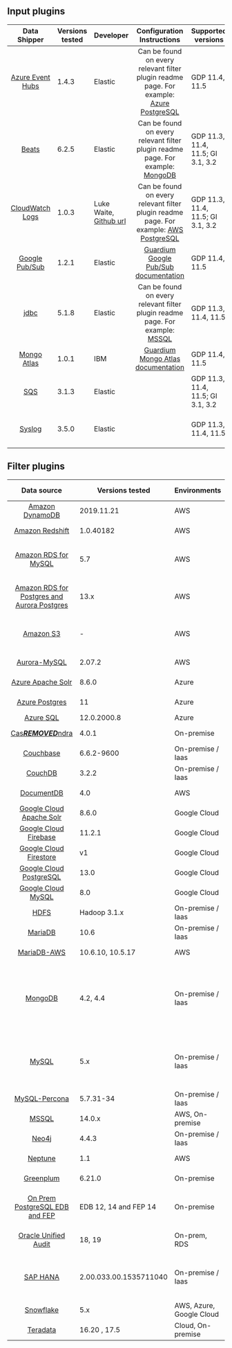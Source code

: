 ## Input plugins
|                                             Data Shipper                                                                  | Versions tested   | Developer                                                                    |                                                                       Configuration Instructions                                                                                                                             |                  Supported versions                  |                 Built-in versions                       |
|:-------------------------------------------------------------------------------------------------------------------------:|-------------------| ---------------------------------------------------------------------------- |:----------------------------------------------------------------------------------------------------------------------------------------------------------------------------------------------------------------------------:|------------------------------------------------------|---------------------------------------------------------|
|           [Azure Event Hubs](../input-plugin/logstash-input-azure-event-hubs/README.md)       | 1.4.3             | Elastic                                                                      | Can be found on every relevant filter plugin readme page. For example: [Azure PostgreSQL](../filter-plugin/logstash-filter-azure-postgresql-guardium#procedure-)                                                             |     GDP 11.4, 11.5                                   |                 from GDP 11.5                           |
|           [Beats](../input-plugin/logstash-input-beats/README.md)                             | 6.2.5             | Elastic                                                                      | Can be found on every relevant filter plugin readme page. For example: [MongoDB](../filter-plugin/logstash-filter-mongodb-guardium#configuring-audit-logs-on-mongodb-and-forwarding-to-guardium-via-filebeat)                |     GDP 11.3, 11.4, 11.5; GI 3.1, 3.2                |                 from GDP 11.3, GI 3.1                   |
|           [CloudWatch Logs](../input-plugin/logstash-input-cloudwatch-logs/README.md)                                  | 1.0.3             | Luke Waite, [Github url](https://github.com/lukewaite)                       | Can be found on every relevant filter plugin readme page. For example: [AWS PostgreSQL](../filter-plugin/logstash-filter-azure-postgresql-guardium#procedure-)                                                               |     GDP 11.3, 11.4, 11.5; GI 3.1, 3.2                |                 from GDP 11.3, GI 3.1                   |
|           [Google Pub/Sub](../input-plugin/logstash-input-google-pubsub/README.md)            | 1.2.1             | Elastic                                                                      | [Guardium Google Pub/Sub documentation](../input-plugin/logstash-input-google-pubsub/README.md#installation)                                                                                                                 |     GDP 11.4, 11.5                                   |                 from GDP 11.5                           |
|           [jdbc](../input-plugin/logstash-input-jdbc/README.md)                               | 5.1.8             | Elastic                                                                      | Can be found on every relevant filter plugin readme page. For example: [MSSQL](../filter-plugin/logstash-filter-mssql-guardium#configuring-the-mssql-filters-in-guardium)                                                    |     GDP 11.3, 11.4, 11.5                             |                 from GDP 11.3                           |
|           [Mongo Atlas](../input-plugin/logstash-input-mongo-atlas/README.md)                                                       | 1.0.1             | IBM                                                                          | [Guardium Mongo Atlas documentation](../input-plugin/logstash-input-mongo-atlas/README.md)                                                                                                                                   |     GDP 11.4, 11.5                                   |                                                         |
|           [SQS](../input-plugin/logstash-input-sqs/README.md)                                 | 3.1.3             | Elastic                                                                      |                                                                                                                                                                                                                              |     GDP 11.3, 11.4, 11.5; GI 3.1, 3.2                |                 from GDP 11.3, GI 3.1                   |
|           [Syslog](https://www.elastic.co/guide/en/logstash/current/plugins-inputs-syslog.html)                           | 3.5.0             | Elastic                                                                      |                                                                                                                                                                                                                              |     GDP 11.3, 11.4, 11.5                             |                 from GDP 11.3, GI 3.1                   |


## Filter plugins

|                                             Data source                                                                   | Versions tested       | Environments            | Developer            | Supported inputs                                                            |            Built-in versions                 |                         Download                                                                                                                                                                                                                                    |
|:-------------------------------------------------------------------------------------------------------------------------:|-----------------------|-------------------------| -------------------- |-----------------------------------------------------------------------------|----------------------------------------------|:-------------------------------------------------------------------------------------------------------------------------------------------------------------------------------------------------------------------------------------------------------------------:|
|           [Amazon DynamoDB](../filter-plugin/logstash-filter-dynamodb-guardium/README.md)                                 | 2019.11.21            | AWS                     | IBM                  | CloudWatch (pull)                                                           |                                              | [GDP](../filter-plugin/logstash-filter-dynamodb-guardium/DynamodbOverCloudwatchPackage/DynamoDB) \ [GI](https://github.com/IBM/univer***REMOVED***l-connectors/releases/download/v1.2.0/DynamodbOverCloudwatchPackage.zip)                                                     |
|           [Amazon Redshift](../filter-plugin/logstash-filter-redshift-aws-guardium/README.md)                             | 1.0.40182             | AWS                     | IBM                  | CloudWatch (pull)                                                           |                                              | [GDP](../filter-plugin/logstash-filter-redshift-aws-guardium/S3OverRedshiftPackage)                                                                                                                                                                                 |
|        [Amazon RDS for MySQL](../filter-plugin/logstash-filter-mysql-aws-guardium/README.md)                              | 5.7                   | AWS                     | IBM                  | CloudWatch (pull)                                                           |    from GDP v11.5, GI v3.0                   | [GDP](../filter-plugin/logstash-filter-mysql-aws-guardium/MysqlOverCloudwatchLogsPackage/MySQL) \ [GI](https://github.com/IBM/univer***REMOVED***l-connectors/releases/download/v1.2.0/MysqlOverCloudwatchLogsPackage.zip)                                                     |
|      [Amazon RDS for Postgres and Aurora Postgres](../filter-plugin/logstash-filter-postgres-guardium/README.md)          | 13.x                  | AWS                     | IBM                  | CloudWatch (pull)                                                           |    from GDP v11.5, GI v3.0                   | [GDP](../filter-plugin/logstash-filter-postgres-guardium/PostgresOverCloudWatchPackage/Postgres) \ [GI](https://github.com/IBM/univer***REMOVED***l-connectors/releases/download/v1.2.0/PostgresOverCloudWatchPackage.zip)                                                     |                                                  
|                 [Amazon S3](../filter-plugin/logstash-filter-s3-guardium/README.md)                                       | -                     | AWS                     | IBM                  | CloudWatch (pull), SQS (pull)                                               |    from GDP v11.3, GI v3.0                   | [GDP](../filter-plugin/logstash-filter-s3-guardium/S3OverCloudwatchLogsPackage/S3) \ [GI](https://github.com/IBM/univer***REMOVED***l-connectors/releases/download/v1.2.0/S3OverCloudwatchLogsPackage.zip)                                                                     |
|          [Aurora-MySQL](../filter-plugin/logstash-filter-aurora-mysql-guardium/README.md)                                 | 2.07.2                | AWS                     | IBM                  | CloudWatch (pull)                                                           |                                              | [GDP](../filter-plugin/logstash-filter-aurora-mysql-guardium/AuroraMysqlOverCloudwatchPackage/AuroraMysql)                                                                                                                                                          |
|             [Azure Apache Solr](../filter-plugin/logstash-filter-azure-apachesolr-guardium/README.md)                     | 8.6.0                 | Azure                   | IBM                  | Filebeat (push)                                                             |                                              | [GDP](../filter-plugin/logstash-filter-azure-apachesolr-guardium/ApacheSolrOverFilebeatPackage)                                                                                                                                                                     |
|             [Azure Postgres](../filter-plugin/logstash-filter-azure-postgresql-guardium/README.md)                        | 11                    | Azure                   | IBM                  | Azure Event Hub (pull)                                                      |                                              | [GDP](../filter-plugin/logstash-filter-azure-postgresql-guardium/AzurePostgresqlOverAzureEventHub/azurepostgresql)                                                                                                                                                  |
|             [Azure SQL](../filter-plugin/logstash-filter-azure-sql-guardium/README.md)                                    | 12.0.2000.8           | Azure                   | IBM                  | JDBC (pull)                                                                 |                                              | [GDP](../filter-plugin/logstash-filter-azure-sql-guardium/AzureSQLOverJdbcPackage)                                                                                                                                                                                  |
|  [Cas***REMOVED***ndra](../filter-plugin/logstash-filter-cas***REMOVED***ndra-guardium/README.md)                                               | 4.0.1                 | On-premise              | IBM                  | Filebeat (push)                                                             |                                              | [GDP](../filter-plugin/logstash-filter-cas***REMOVED***ndra-guardium/Cas***REMOVED***ndraOverFilebeatPackage)                                                                                                                                                                             |
|  [Couchbase](../filter-plugin/logstash-filter-couchbasedb-guardium/README.md)                                             | 6.6.2-9600            | On-premise / Iaas       | IBM                  | Filebeat (push)                                                             |                                              | [GDP](../filter-plugin/logstash-filter-couchbasedb-guardium/CouchbasedbOverFilebeatPackage/CouchbaseDB) \ [GI](https://github.com/IBM/univer***REMOVED***l-connectors/releases/download/v1.2.0/CouchbasedbOverFilebeatPackage.zip)                                             |
|            [CouchDB](../filter-plugin/logstash-filter-couchdb-guardium/README.md)                                         | 3.2.2                 | On-premise / Iaas       | IBM                  | Filebeat (push)                                                             |                                              | [GDP](../filter-plugin/logstash-filter-couchdb-guardium/CouchdbOverFilebeatPackage)                                                                                                                                                                                 |
|     [DocumentDB](../filter-plugin/logstash-filter-documentdb-aws-guardium/README.md)                                      | 4.0                   | AWS                     | IBM                  | CloudWatch (pull)                                                           |                                              | [GDP](../filter-plugin/logstash-filter-documentdb-aws-guardium/DocumentDBOverCloudwatchPackage)                                                                                                                                                                     |
|  [Google Cloud Apache Solr](../filter-plugin/logstash-filter-pubsub-apachesolr-guardium/README.md)                        | 8.6.0                 | Google Cloud            | IBM                  | Pub/Sub (pull)                                                              |                                              | [GDP](../filter-plugin/logstash-filter-pubsub-apachesolr-guardium/PubSubApacheSolrPackage)                                                                                                                                                                          |
|  [Google Cloud Firebase](../filter-plugin/logstash-filter-pubsub-firebase-realtime-guardium/README.md)                    | 11.2.1                | Google Cloud            | IBM                  | Pub/Sub (pull)                                                              |                                              | [GDP](../filter-plugin/logstash-filter-pubsub-firebase-realtime-guardium/PubSubFirebasePackage)                                                                                                                                                                     |
|  [Google Cloud Firestore](../filter-plugin/logstash-filter-pubsub-firestore-guardium/README.md)                           | v1                    | Google Cloud            | IBM                  | Pub/Sub (pull)                                                              |                                              | [GDP](../filter-plugin/logstash-filter-pubsub-firestore-guardium/PubSubFireStorePackage)                                                                                                                                                                            |
|  [Google Cloud PostgreSQL](../filter-plugin/logstash-filter-pubsub-postgresql-guardium/README.md)                         | 13.0                  | Google Cloud            | IBM                  | Pub/Sub (pull)                                                              |                                              | [GDP](../filter-plugin/logstash-filter-pubsub-postgresql-guardium/PubSubPostgreSQLPackage)                                                                                                                                                                          |
|        [Google Cloud MySQL](../filter-plugin/logstash-filter-pubsub-mysql-guardium/README.md)                             | 8.0                   | Google Cloud            | IBM                  | Pub/Sub (pull)                                                              |                                              | [GDP](../filter-plugin/logstash-filter-pubsub-mysql-guardium/PubSubMySQLPackage)                                                                                                                                                                                    |
|                  [HDFS](../filter-plugin/logstash-filter-hdfs-guardium/README.md)                                         | Hadoop 3.1.x          | On-premise / Iaas       | IBM                  | Filebeat (push)                                                             |                                              | [GDP](../filter-plugin/logstash-filter-hdfs-guardium/HdfsOverFilebeatPackage/Hdfs) \ [GI](https://github.com/IBM/univer***REMOVED***l-connectors/releases/download/v1.2.0/HDFSOverFilebeatPackage.zip)                                                                         |
|            [MariaDB](../filter-plugin/logstash-filter-mariadb-guardium/README.md)            	                    	    | 10.6                  | On-premise / Iaas       | IBM                  | Filebeat (push)                                                             |                                              | [GDP](../filter-plugin/logstash-filter-mariadb-guardium/MariaDBOverFilebeatPackage)                                                                                                                                                                                 |
|            [MariaDB-AWS](../filter-plugin/logstash-filter-mariadb-aws-guardium/README.md)                        		    | 10.6.10, 10.5.17      | AWS                     | IBM                  | CloudWatch (pull)                                                           |                                              | [GDP](../filter-plugin/logstash-filter-mariadb-aws-guardium/MariaDBOverCloudWatchPackage) \ [GI](https://github.com/IBM/univer***REMOVED***l-connectors/releases/download/v1.2.0/MariaDBOverCloudWatchPackage.zip)                                                             |
|               [MongoDB](../filter-plugin/logstash-filter-mongodb-guardium/README.md)                                      | 4.2, 4.4              | On-premise / Iaas       | IBM                  | Syslog (push) - For GDP only,<br/>Filebeat (push),<br/>MongoDB Atlas (pull) |    from GDP v11.3, GI v3.0                   | [GDP](../filter-plugin/logstash-filter-mongodb-guardium/MongodbOverFilebeatPackage/MongoDB) \ [GI](https://github.com/IBM/univer***REMOVED***l-connectors/releases/download/v1.2.0/MongodbOverFilebeatPackage.zip)                                                             |
|                 [MySQL](../filter-plugin/logstash-filter-mysql-guardium/README.md)                                        | 5.x                   | On-premise / Iaas       | IBM                  | Syslog (push) - For GDP only,<br/>Filebeat (push)                           |    from GDP v11.3, GI v3.0                   | [GDP](../filter-plugin/logstash-filter-mysql-guardium/MysqlOverFilebeatPackage/Mysql) \ [GI](https://github.com/IBM/univer***REMOVED***l-connectors/releases/download/v1.2.0/MysqlOverFilebeatPackage.zip)                                                                     |
|         [MySQL-Percona](../filter-plugin/logstash-filter-mysql-percona-guardium/README.md)                                | 5.7.31-34             | On-premise / Iaas       | IBM                  | Filebeat (push)                                                             |                                              | [GDP](../filter-plugin/logstash-filter-mysql-percona-guardium/MysqlPerconaOverFilebeatPackage/MysqlPercona) \ [GI](https://github.com/IBM/univer***REMOVED***l-connectors/releases/download/v1.2.0/MysqlPerconaOverFilebeatPackage.zip)                                        |
|                 [MSSQL](../filter-plugin/logstash-filter-mssql-guardium/README.md)                                        | 14.0.x                | AWS, On-premise         | IBM                  | JDBC (pull)                                                                 |                                              | [GDP](../filter-plugin/logstash-filter-mssql-guardium/MssqlOverJdbcPackage)                                                                                                                                                                                         |
|                 [Neo4j](../filter-plugin/logstash-filter-neo4j-guardium/README.md)                                        | 4.4.3                 | On-premise / Iaas       | IBM                  | Filebeat (push)                                                             |                                              | [GDP](../filter-plugin/logstash-filter-neo4j-guardium/NeodbOverFilebeatPackage/Neo4jDB)                                                                                                                                                                             |
|     [Neptune](../filter-plugin/logstash-filter-neptune-aws-guardium/README.md)                                            | 1.1                   | AWS                     | IBM                  | CloudWatch (pull)                                                           |                                              | [GDP](../filter-plugin/logstash-filter-neptune-aws-guardium/NeptuneOverCloudWatchPackage) \ [GI](https://github.com/IBM/univer***REMOVED***l-connectors/releases/download/v1.2.0/NeptuneOverCloudWatchPackage.zip)                                                             |
|      [Greenplum](../filter-plugin/logstash-filter-onPremGreenplumdb-guardium/README.md)                                   | 6.21.0                | On-premise              | IBM                  | Filebeat (push)                                                             |                                              | [GDP](../filter-plugin/logstash-filter-onPremGreenplumdb-guardium/GreenplumdbOverFilebeatPackage) \ [GI](https://github.com/IBM/univer***REMOVED***l-connectors/releases/download/v1.2.0/GreenplumdbOverFilebeatPackage.zip)                                                   |
|      [On Prem PostgreSQL EDB and FEP](../filter-plugin/logstash-filter-onPremPostgres-guardium/README.md)                 | EDB 12, 14 and FEP 14 | On-premise              | IBM                  | Filebeat (push)                                                             |    from GDP v11.5, GI v3.0                   | [GDP](../filter-plugin/logstash-filter-onPremPostgres-guardium/PostgresOverFilebeatPackage)                                                                                                                                                                         |
|           [Oracle Unified Audit](../filter-plugin/logstash-filter-oua-guardium/README.md)                                 | 18, 19                | On-prem, RDS            | IBM                  | Oracle Unified Audit (pull)                                                 |                                              | [GDP](../filter-plugin/logstash-filter-oua-guardium/OracleUnifiedAuditPackage/OracleUnifiedAudit)                                                                                                                                                                   |
|               [SAP HANA](../filter-plugin/logstash-filter-***REMOVED***phana-guardium/README.md)                                     | 2.00.033.00.1535711040| On-premise / Iaas       | IBM                  | JDBC (pull) - For GDP only,<br/>Filebeat (push)                             |                                              | [GDP](../filter-plugin/logstash-filter-***REMOVED***phana-guardium/SaphanaOverFilebeatPackage/SAPHANA) \ [GI](https://github.com/IBM/univer***REMOVED***l-connectors/releases/download/v1.2.0/SaphanaOverFilebeatPackage.zip)                                                             |
|              [Snowflake](https://github.com/infoinsights/guardium-snowflake-uc-filter)                                    | 5.x                   | AWS, Azure, Google Cloud| Information Insights | JDBC (pull)                                                                 |                                              | [GDP](https://github.com/infoinsights/guardium-snowflake-uc-filter)                                                                                                                                                                                                 |
|             [Teradata](../filter-plugin/logstash-filter-teradatadb-guardium/README.md)                                    | 16.20 , 17.5          | Cloud, On-premise       | IBM                  | JDBC (pull)                                                                 |                                              | [GDP](../filter-plugin/logstash-filter-teradatadb-guardium/TeradataOverJdbcPackage)                                                                                                                                                                                 |
